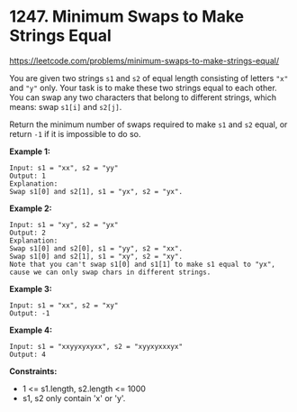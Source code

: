 # 1247. Minimum Swaps to Make Strings Equal

https://leetcode.com/problems/minimum-swaps-to-make-strings-equal/

You are given two strings `s1` and `s2` of equal length consisting of letters `"x"` and `"y"` only. Your task is to make these two strings equal to each other. You can swap any two characters that belong to different strings, which means: swap `s1[i]` and `s2[j]`.

Return the minimum number of swaps required to make `s1` and `s2` equal, or return `-1` if it is impossible to do so.

**Example 1:**

```
Input: s1 = "xx", s2 = "yy"
Output: 1
Explanation:
Swap s1[0] and s2[1], s1 = "yx", s2 = "yx".
```

**Example 2:**

```
Input: s1 = "xy", s2 = "yx"
Output: 2
Explanation:
Swap s1[0] and s2[0], s1 = "yy", s2 = "xx".
Swap s1[0] and s2[1], s1 = "xy", s2 = "xy".
Note that you can't swap s1[0] and s1[1] to make s1 equal to "yx", cause we can only swap chars in different strings.
```

**Example 3:**

```
Input: s1 = "xx", s2 = "xy"
Output: -1
```

**Example 4:**

```
Input: s1 = "xxyyxyxyxx", s2 = "xyyxyxxxyx"
Output: 4
```

**Constraints:**

- 1 <= s1.length, s2.length <= 1000
- s1, s2 only contain 'x' or 'y'.
